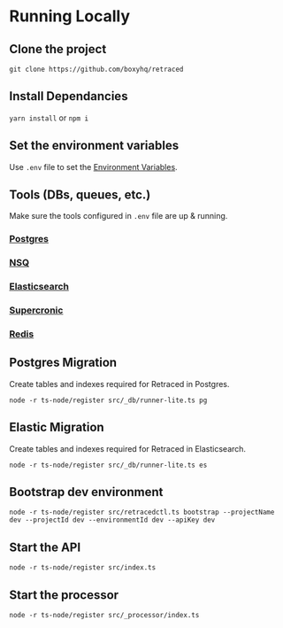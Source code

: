# Running Locally

## Clone the project

`git clone https://github.com/boxyhq/retraced`

## Install Dependancies

`yarn install` or `npm i`

## Set the environment variables

Use `.env` file to set the [Environment Variables](/docs/retraced/deploy/env-variables).

## Tools (DBs, queues, etc.)

Make sure the tools configured in `.env` file are up & running.

### [Postgres](/docs/retraced/deploy/env-variables#postgres-configuration)

### [NSQ](/docs/retraced/deploy/env-variables#nsqd-configuration)

### [Elasticsearch](/docs/retraced/deploy/env-variables#elasticsearch-configuration)

### [Supercronic](/docs/retraced/deploy/env-variables#supercronic-configuration)

### [Redis](/docs/retraced/deploy/env-variables#redis-configuration)

## Postgres Migration

Create tables and indexes required for Retraced in Postgres.

`node -r ts-node/register src/_db/runner-lite.ts pg`

## Elastic Migration

Create tables and indexes required for Retraced in Elasticsearch.

`node -r ts-node/register src/_db/runner-lite.ts es`

## Bootstrap dev environment

`node -r ts-node/register src/retracedctl.ts bootstrap --projectName dev --projectId dev --environmentId dev --apiKey dev`
## Start the API

`node -r ts-node/register src/index.ts`
## Start the processor

`node -r ts-node/register src/_processor/index.ts`